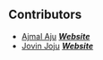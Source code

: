 ## Contributors

- [Ajmal Aju](https://github.com/ajuajmal) [***Website***](https://ajuajmal.github.io)
- [Jovin Joju](https://github.com/jovinjoju1999) [***Website***](https://jovinjoju1999.github.io/res/)

